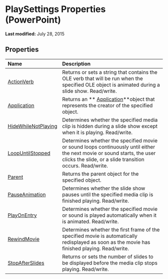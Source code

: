 
# PlaySettings Properties (PowerPoint)

 **Last modified:** July 28, 2015


## Properties



|**Name**|**Description**|
|:-----|:-----|
| [ActionVerb](769383e0-94b0-3baf-0211-e92987b139ce.md)|Returns or sets a string that contains the OLE verb that will be run when the specified OLE object is animated during a slide show. Read/write.|
| [Application](740e7607-d3a0-b9f6-e13d-9ba3319ecceb.md)|Returns an  ** [Application](978c2b99-4271-b953-4283-73b5f3d96f41.md)**object that represents the creator of the specified object.|
| [HideWhileNotPlaying](04fb6933-b0ee-762a-f24b-662253647a16.md)|Determines whether the specified media clip is hidden during a slide show except when it is playing. Read/write.|
| [LoopUntilStopped](b1c89b63-51cf-5ab3-4d98-2dd0a14f3d0e.md)|Determines whether the specified movie or sound loops continuously until either the next movie or sound starts, the user clicks the slide, or a slide transition occurs. Read/write.|
| [Parent](88c43d67-7936-58b1-f5b2-22fea54de0bc.md)|Returns the parent object for the specified object.|
| [PauseAnimation](a27beaaa-9ed6-f7cf-8abe-9012d1337fa8.md)|Determines whether the slide show pauses until the specified media clip is finished playing. Read/write.|
| [PlayOnEntry](63a226b9-b0f2-b739-ced2-f4e57a91b5f5.md)|Determines whether the specified movie or sound is played automatically when it is animated. Read/write.|
| [RewindMovie](27eb1101-9604-e33c-1d7e-c8db643be1f9.md)|Determines whether the first frame of the specified movie is automatically redisplayed as soon as the movie has finished playing. Read/write.|
| [StopAfterSlides](4c979acf-92b8-ebf6-16a3-ae9334dc4593.md)|Returns or sets the number of slides to be displayed before the media clip stops playing. Read/write.|
